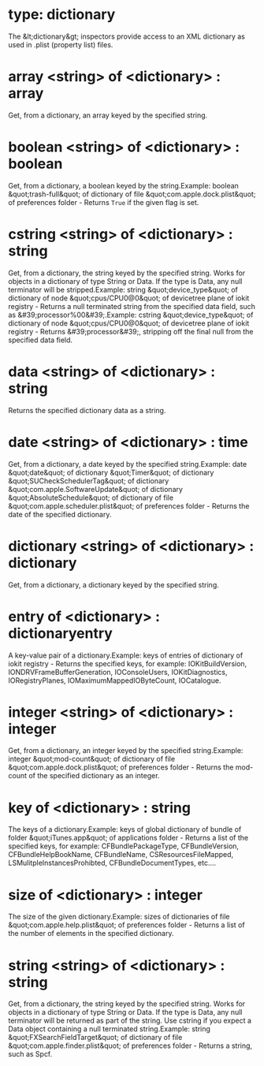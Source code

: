 # type: dictionary

The &amp;lt;dictionary&amp;gt; inspectors provide access to an XML dictionary as used in .plist (property list) files.

# array &lt;string&gt; of &lt;dictionary&gt; : array

Get, from a dictionary, an array keyed by the specified string.

# boolean &lt;string&gt; of &lt;dictionary&gt; : boolean

Get, from a dictionary, a boolean keyed by the string.Example: boolean &amp;quot;trash-full&amp;quot; of dictionary of file &amp;quot;com.apple.dock.plist&amp;quot; of preferences folder - Returns `True` if the given flag is set.

# cstring &lt;string&gt; of &lt;dictionary&gt; : string

Get, from a dictionary, the string keyed by the specified string. Works for objects in a dictionary of type String or Data. If the type is Data, any null terminator will be stripped.Example: string &amp;quot;device_type&amp;quot; of dictionary of node &amp;quot;cpus/CPU0@0&amp;quot; of devicetree plane of iokit registry  - Returns a null terminated string from the specified data field, such as &amp;#39;processor%00&amp;#39;.Example: cstring &amp;quot;device_type&amp;quot; of dictionary of node &amp;quot;cpus/CPU0@0&amp;quot; of devicetree plane of iokit registry  - Returns &amp;#39;processor&amp;#39;, stripping off the final null from the specified data field.

# data &lt;string&gt; of &lt;dictionary&gt; : string

Returns the specified dictionary data as a string.

# date &lt;string&gt; of &lt;dictionary&gt; : time

Get, from a dictionary, a date keyed by the specified string.Example: date &amp;quot;date&amp;quot; of dictionary &amp;quot;Timer&amp;quot; of dictionary &amp;quot;SUCheckSchedulerTag&amp;quot; of dictionary &amp;quot;com.apple.SoftwareUpdate&amp;quot; of dictionary &amp;quot;AbsoluteSchedule&amp;quot; of dictionary of file &amp;quot;com.apple.scheduler.plist&amp;quot; of preferences folder - Returns the date of the specified dictionary.

# dictionary &lt;string&gt; of &lt;dictionary&gt; : dictionary

Get, from a dictionary, a dictionary keyed by the specified string.

# entry of &lt;dictionary&gt; : dictionaryentry

A key-value pair of a dictionary.Example: keys of entries of dictionary of iokit registry - Returns the specified keys, for example: IOKitBuildVersion, IONDRVFrameBufferGeneration, IOConsoleUsers, IOKitDiagnostics, IORegistryPlanes, IOMaximumMappedIOByteCount, IOCatalogue.

# integer &lt;string&gt; of &lt;dictionary&gt; : integer

Get, from a dictionary, an integer keyed by the specified string.Example: integer &amp;quot;mod-count&amp;quot; of dictionary of file &amp;quot;com.apple.dock.plist&amp;quot; of preferences folder - Returns the mod-count of the specified dictionary as an integer.

# key of &lt;dictionary&gt; : string

The keys of a dictionary.Example: keys of global dictionary of bundle of folder &amp;quot;iTunes.app&amp;quot; of applications folder - Returns a list of the specified keys, for example: CFBundlePackageType, CFBundleVersion, CFBundleHelpBookName, CFBundleName, CSResourcesFileMapped, LSMulitpleInstancesProhibted, CFBundleDocumentTypes, etc....

# size of &lt;dictionary&gt; : integer

The size of the given dictionary.Example: sizes of dictionaries of file &amp;quot;com.apple.help.plist&amp;quot; of preferences folder - Returns a list of the number of elements in the specified dictionary.

# string &lt;string&gt; of &lt;dictionary&gt; : string

Get, from a dictionary, the string keyed by the specified string. Works for objects in a dictionary of type String or Data. If the type is Data, any null terminator will be returned as part of the string. Use cstring if you expect a Data object containing a null terminated string.Example: string &amp;quot;FXSearchFieldTarget&amp;quot; of dictionary of file &amp;quot;com.apple.finder.plist&amp;quot; of preferences folder - Returns a string, such as Spcf.
